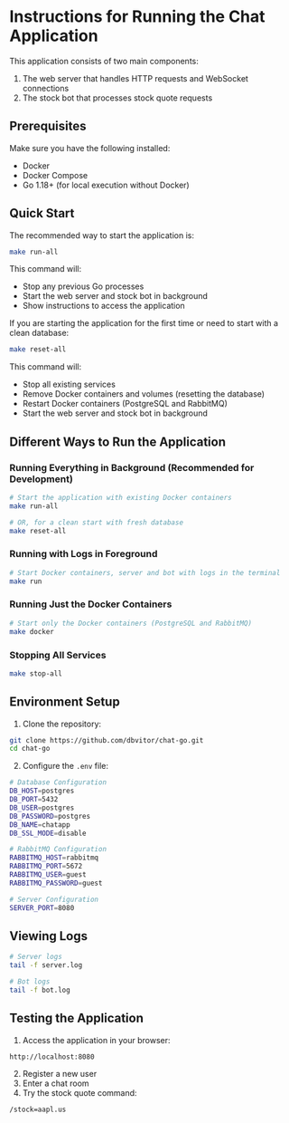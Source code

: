 # Instructions for Running the Chat Application

This application consists of two main components:
1. The web server that handles HTTP requests and WebSocket connections
2. The stock bot that processes stock quote requests

## Prerequisites

Make sure you have the following installed:
- Docker
- Docker Compose
- Go 1.18+ (for local execution without Docker)

## Quick Start 

The recommended way to start the application is:

```bash
make run-all
```

This command will:
- Stop any previous Go processes
- Start the web server and stock bot in background
- Show instructions to access the application

If you are starting the application for the first time or need to start with a clean database:

```bash
make reset-all
```

This command will:
- Stop all existing services
- Remove Docker containers and volumes (resetting the database)
- Restart Docker containers (PostgreSQL and RabbitMQ)
- Start the web server and stock bot in background

## Different Ways to Run the Application

### Running Everything in Background (Recommended for Development)

```bash
# Start the application with existing Docker containers
make run-all

# OR, for a clean start with fresh database
make reset-all
```

### Running with Logs in Foreground

```bash
# Start Docker containers, server and bot with logs in the terminal
make run
```

### Running Just the Docker Containers

```bash
# Start only the Docker containers (PostgreSQL and RabbitMQ)
make docker
```

### Stopping All Services

```bash
make stop-all
```

## Environment Setup

1. Clone the repository:
```bash
git clone https://github.com/dbvitor/chat-go.git
cd chat-go
```

2. Configure the `.env` file:
```bash
# Database Configuration
DB_HOST=postgres
DB_PORT=5432
DB_USER=postgres
DB_PASSWORD=postgres
DB_NAME=chatapp
DB_SSL_MODE=disable

# RabbitMQ Configuration
RABBITMQ_HOST=rabbitmq
RABBITMQ_PORT=5672
RABBITMQ_USER=guest
RABBITMQ_PASSWORD=guest

# Server Configuration
SERVER_PORT=8080
```

## Viewing Logs

```bash
# Server logs
tail -f server.log

# Bot logs
tail -f bot.log
```

## Testing the Application

1. Access the application in your browser:
```
http://localhost:8080
```

2. Register a new user
3. Enter a chat room
4. Try the stock quote command:
```
/stock=aapl.us
```

